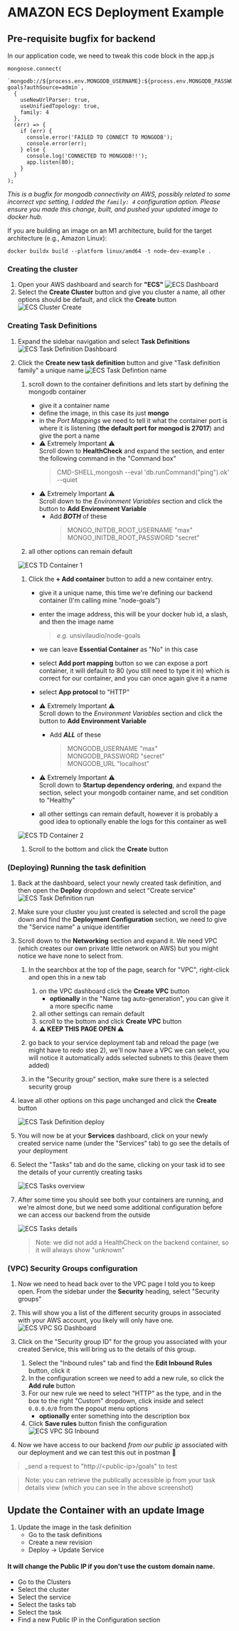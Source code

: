 # AMAZON ECS Deployment Example

## Pre-requisite bugfix for backend

In our application code, we need to tweak this code block in the app.js

```
mongoose.connect(
  `mongodb://${process.env.MONGODB_USERNAME}:${process.env.MONGODB_PASSWORD}@${process.env.MONGODB_URL}:27017/course-goals?authSource=admin`,
  {
    useNewUrlParser: true,
    useUnifiedTopology: true,
	family: 4
  },
  (err) => {
    if (err) {
      console.error('FAILED TO CONNECT TO MONGODB');
      console.error(err);
    } else {
      console.log('CONNECTED TO MONGODB!!');
      app.listen(80);
    }
  }
);
```

_This is a bugfix for mongodb connectivity on AWS, possibly related to some incorrect vpc setting, I added the `family: 4` configuration option. Please ensure you made this change, built, and pushed your updated image to docker hub._

If you are building an image on an M1 architecture, build for the target architecture (e.g., Amazon Linux):

```shell
docker buildx build --platform linux/amd64 -t node-dev-example .
```

### Creating the cluster

1. Open your AWS dashboard and search for **"ECS"**
![ECS Dashboard](./images/ECS%20Dashboard.png)
1. Select the **Create Cluster** button and give you cluster a name, all other options should be default, and click the **Create** button
   ![ECS Cluster Create](./images//ECS%20Cluster%20Create.png)

### Creating Task Definitions

1. Expand the sidebar navigation and select **Task Definitions**
   ![ECS Task Definition Dashboard](./images/ECS%20Task%20Definitions%20Dashboard.png)
1. Click the **Create new task definition** button and give "Task definition family" a unique name
   ![ECS Task Defintion name](./images/ECS%20Task%20Definition__name.png)

    1. scroll down to the container definitions and lets start by defining the mongodb container

        - give it a container name
        - define the image, in this case its just **mongo**
        - in the _Port Mappings_ we need to tell it what the container port is where it is listening (**the default port for mongod is 27017**) and give the port a name
        - ⚠️ Extremely Important ⚠️ <br/> Scroll down to **HealthCheck** and expand the section, and enter the following command in the "Command box"
          > CMD-SHELL,mongosh --eval 'db.runCommand("ping").ok' --quiet
        - ⚠️ Extremely Important ⚠️ <br/> Scroll down to the _Environment Variables_ section and click the button to **Add Environment Variable**
            - Add _**BOTH**_ of these
              > MONGO_INITDB_ROOT_USERNAME
              > "max" <br/>
              > MONGO_INITDB_ROOT_PASSWORD
              > "secret"

    1. all other options can remain default

   ![ECS TD Container 1](./images/ECS%20Task%20Definition__container1.png)

    1. Click the **+ Add container** button to add a new container entry.

        - give it a unique name, this time we're defining our backend container (I'm calling mine "node-goals")
        - enter the image address, this will be your docker hub id, a slash, and then the image name
          > _e.g._ unsivilaudio/node-goals
        - we can leave **Essential Container** as "No" in this case
        - select **Add port mapping** button so we can expose a port container, it will default to 80 (you still need to type it in) which is correct for our container, and you can once again give it a name
        - select **App protocol** to "HTTP"
        - ⚠️ Extremely Important ⚠️ <br/> Scroll down to the _Environment Variables_ section and click the button to **Add Environment Variable**

            - Add _**ALL**_ of these
              > MONGODB_USERNAME
              > "max" <br/>
              > MONGODB_PASSWORD
              > "secret" <br/>
              > MONGODB_URL
              > "localhost"

        - ⚠️ Extremely Important ⚠️ <br/> Scroll down to **Startup dependency ordering**, and expand the section, select your mongodb container name, and set condition to "Healthy"
        - all other settings can remain default, however it is probably a good idea to optionally enable the logs for this container as well

   ![ECS TD Container 2](./images/ECS%20Task%20Definition__container2.png)

    1. Scroll to the bottom and click the **Create** button

### (Deploying) Running the task definition

1. Back at the dashboard, select your newly created task definition, and then open the **Deploy** dropdown and select "Create service"
   ![ECS Task Definition run](./images/ECS%20Task%20Definition__run.png)

1. Make sure your cluster you just created is selected and scroll the page down and find the **Deployment Configuration** section, we need to give the "Service name" a unique identifier

1. Scroll down to the **Networking** section and expand it. We need VPC (which creates our own private little network on AWS) but you might notice we have none to select from.

    1. In the searchbox at the top of the page, search for "VPC", right-click and open this in a new tab

        1. on the VPC dashboard click the **Create VPC** button
            - **optionally** in the "Name tag auto-generation", you can give it a more specific name
        1. all other settings can remain default
        1. scroll to the bottom and click **Create VPC** button
        1. **⚠️ KEEP THIS PAGE OPEN ⚠️**

    1. go back to your service deployment tab and reload the page (we might have to redo step 2), we'll now have a VPC we can select, you will notice it automatically adds selected subnets to this (leave them added)

    1. in the "Security group" section, make sure there is a selected security group

1. leave all other options on this page unchanged and click the **Create** button

   ![ECS Task Definition deploy](./images/ECS%20Task%20Definition__deploy.png)

1. You will now be at your **Services** dashboard, click on your newly created service name (under the "Services" tab) to go see the details of your deployment

1. Select the "Tasks" tab and do the same, clicking on your task id to see the details of your currently creating tasks

   ![ECS Tasks overview](./images/ECS%20Service%20Tasks__overview.png)

1. After some time you should see both your containers are running, and we're almost done, but we need some additional configuration before we can access our backend from the outside

   ![ECS Tasks details](./images/ECS%20Service%20Tasks__details.png)

   > Note: we did not add a HealthCheck on the backend container, so it will always show "unknown"

### (VPC) Security Groups configuration

1. Now we need to head back over to the VPC page I told you to keep open. From the sidebar under the **Security** heading, select "Security groups"

1. This will show you a list of the different security groups in associated with your AWS account, you likely will only have one.
   ![ECS VPC SG Dashboard](./images/ECS%20VPC%20Security__dashboard.png)

1. Click on the "Security group ID" for the group you associated with your created Service, this will bring us to the details of this group.

    1. Select the "Inbound rules" tab and find the **Edit Inbound Rules** button, click it
    1. In the configuration screen we need to add a new rule, so click the **Add rule** button
    1. For our new rule we need to select "HTTP" as the type, and in the box to the right "Custom" dropdown, click inside and select `0.0.0.0/0` from the popout menu options
        - **optionally** enter something into the description box
    1. Click **Save rules** button finish the configuration
       ![ECS VPC SG Inbound](./images/ECS%20VPC%20Security__inbound_rules.png)

1. Now we have access to our backend _from our public ip_ associated with our deployment and we can test this out in postman 🎂

> \_send a request to "http://\<public-ip\>/goals" to test

> Note: you can retrieve the publically accessible ip from your task details view (which you can see in the above screenshot)


## Update the Container with an update Image

1. Update the image in the task definition
   - Go to the task definitions
   - Create a new revision
   - Deploy -> Update Service

#### It will change the Public IP if you don't use the custom domain name.
- Go to the Clusters
- Select the cluster
- Select the service
- Select the tasks tab
- Select the task
- Find a new Public IP in the Configuration section